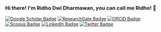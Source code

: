 ### Hi there! I'm Ridho Dwi Dharmawan, you can call me Ridho! 👋

[![Google Scholar Badge](https://img.shields.io/badge/Google-Scholar-red)](https://scholar.google.com/citations?user=0fb0Ir4AAAAJ&hl=id)
[![ResearchGate Badge](https://img.shields.io/badge/Research-Gate-00CCBB)](https://www.researchgate.net/profile/Ridho-Dharmawan)
[![ORCID Badge](https://img.shields.io/badge/ORCID-iD-A6CE39)](https://orcid.org/0000-0002-7204-1894)
[![Scopus Badge](https://img.shields.io/badge/Scopus-SC-orange)](https://www.scopus.com/authid/detail.uri?authorId=57198350296)
[![LinkedIn Badge](https://img.shields.io/badge/Linked-In-01649B)](https://www.linkedin.com/in/ridhodwi/)
[![Twitter Badge](https://img.shields.io/twitter/follow/ridhodwidh?label=Follow&style=social)](https://twitter.com/intent/follow?screen_name=ridhodwidh)
